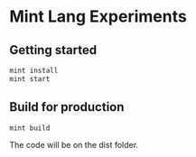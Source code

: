 # Mint Lang Experiments

## Getting started

```bash
mint install
mint start
```

## Build for production

```bash
mint build
```

The code will be on the dist folder.
